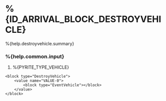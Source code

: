 # %{ID_ARRIVAL_BLOCK_DESTROYVEHICLE}

%{help.destroyvehicle.summary}

### %{help.common.input}

1. %{PYRITE_TYPE_VEHICLE}

```
<block type="DestroyVehicle">
    <value name="VALUE-0">
        <block type="EventVehicle"></block>
    </value>
</block>
```
